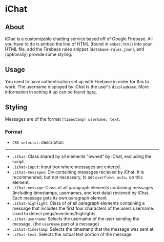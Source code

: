 [//]: # (Below are information headers used by iChat. Please do not change them.)
[//]: # (LATEST-VERSION: 0.3.0)
[//]: # (RELEASE: 3/31/18)
[//]: # (End automated headers.)
# iChat
## About
iChat is a customizable chatting service based off of Google Firebase. All you have to do is embed the line of HTML (found in `embed.html`) into your HTML file, add the Firebase rules snippet (`database-rules.json`), and (optionally) provide some styling.
## Usage
You need to have authentication set up with Firebase in order for this to work. The username displayed by iChat is the user's `displayName`.
More information in setting it up can be found [here](https://codewalr.us/index.php?topic=2333.msg60803#msg60803).

## Styling
Messages are of the format `[timestamp] username: text`.
### Format
- `CSS selector`: description
---
- `.iChat`: Class shared by all elements "owned" by iChat, excluding the script.
- `.iChat-input`: Input box where messages are entered.
- `.iChat-messages`: Div containing messages recieved by iChat. It is recommended, but not necessary, to set `overflow: auto;` on this element. 
- `.iChat-message`: Class of all paragraph elements containing messages (including timestamps, usernames, and text data) revieved by iChat. Each message gets its own paragraph element.
- `.iChat-highlight`: Class of of all paragraph elements containing a message that includes the first four characters of the users username. Used to detect pings/mentions/highlights.
- `.iChat-username`: Selects the username of the user sending the message. (the `username` part of a message)
- `.iChat-timestamp`: Selects the timestanp that the message was sent at.
- `.iChat-text`: Selects the actual text portion of the message.

